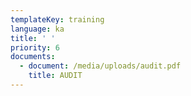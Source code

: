```yaml
---
templateKey: training
language: ka
title: ' '
priority: 6
documents:
  - document: /media/uploads/audit.pdf
    title: AUDIT
---
```



